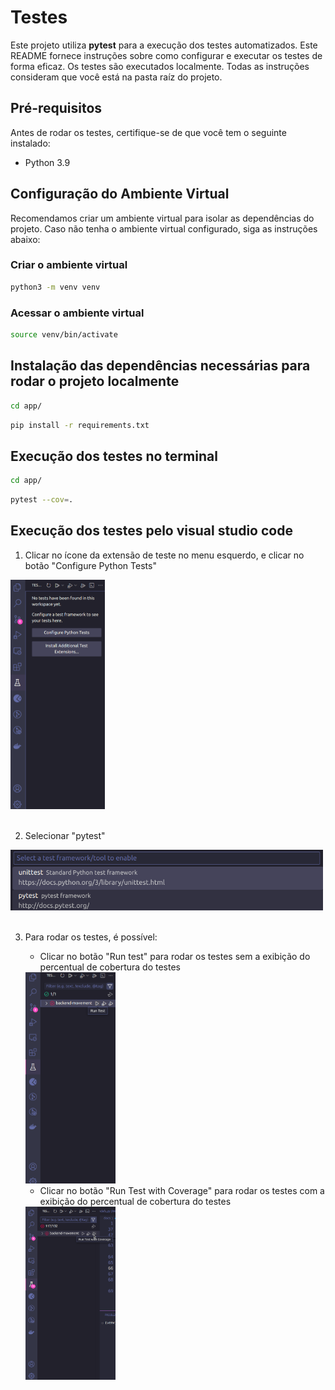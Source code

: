 # Testes

Este projeto utiliza **pytest** para a execução dos testes automatizados. Este README fornece instruções sobre como configurar e executar os testes de forma eficaz. Os testes são executados localmente. Todas as instruções consideram que você está na pasta raíz do projeto.

## Pré-requisitos

Antes de rodar os testes, certifique-se de que você tem o seguinte instalado:

- Python 3.9

## Configuração do Ambiente Virtual

Recomendamos criar um ambiente virtual para isolar as dependências do projeto. Caso não tenha o ambiente virtual configurado, siga as instruções abaixo:

### Criar o ambiente virtual

```bash
python3 -m venv venv
```

### Acessar o ambiente virtual

```bash
source venv/bin/activate
```

## Instalação das dependências necessárias para rodar o projeto localmente

```bash
cd app/
```

```bash
pip install -r requirements.txt
```

## Execução dos testes no terminal

```bash
cd app/
```

```bash
pytest --cov=.
```

## Execução dos testes pelo visual studio code

1. Clicar no ícone da extensão de teste no menu esquerdo, e clicar no botão "Configure Python Tests"
<div>
<img src="imgs/tests/how_to_run_1.png" alt="Alt Text" style="width: 30%; height:auto; max-width: 300px; max-height: 500px">
</div>
<br>

2. Selecionar "pytest"
<div>
<img src="imgs/tests/how_to_run_2.png" alt="Alt Text" style="width: 100%; height:auto; max-width: 500px; max-height: 800px">
</div>
<br>

3. Para rodar os testes, é possível:

    * Clicar no botão "Run test" para rodar os testes sem a exibição do percentual de cobertura do testes
    <div>
    <img src="imgs/tests/how_to_run_3.png" alt="Alt Text" style="width: 30%; height:auto; max-width: 300px; max-height: 500px">
    </div>
    
    * Clicar no botão "Run Test with Coverage" para rodar os testes com a exibição do percentual de cobertura do testes
    <div>
    <img src="imgs/tests/how_to_run_4.png" alt="Alt Text" style="width: 30%; height:auto; max-width: 300px; max-height: 500px">
    </div>